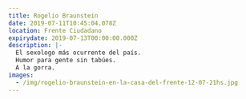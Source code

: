 ```yaml
---
title: Rogelio Braunstein
date: 2019-07-11T10:45:04.078Z
location: Frente Ciudadano
expirydate: 2019-07-13T00:00:00.000Z
description: |-
  El sexologo más ocurrente del país.
  Humor para gente sin tabúes.
  A la gorra.
images:
  - /img/rogelio-braunstein-en-la-casa-del-frente-12-07-21hs.jpg
---
```


